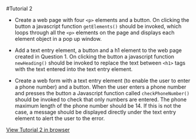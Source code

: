 #Tutorial 2

* Create a web page with four `<p>` elements and a button. On clicking the button a javascript function `getElements()` should be invoked, which loops through all the `<p>` elements on the page and displays each element object in a pop up window.

* Add a text entry element, a button and a h1 element to the web page created in Question 1. On clicking the button a javascript function `newHeading()` should be  invoked to replace the text between `<h1>`  tags with the text entered into the text entry element. 

* Create a web form with a text entry element (to enable the user to enter a phone number) and a button. When the user enters a phone number and presses the button a Javascript function called `checkPhoneNumber()` should be invoked to check that only numbers are entered. The phone maximum length of the phone number should be 14. If this is not the case, a message should be displayed directly under the text entry element to alert the user to the error.

[View Tutorial 2 in browser](itsuite.it.brighton.ac.uk/ack16/tutorial2.html)